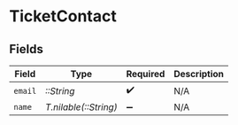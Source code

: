 # TicketContact


## Fields

| Field                 | Type                  | Required              | Description           |
| --------------------- | --------------------- | --------------------- | --------------------- |
| `email`               | *::String*            | :heavy_check_mark:    | N/A                   |
| `name`                | *T.nilable(::String)* | :heavy_minus_sign:    | N/A                   |